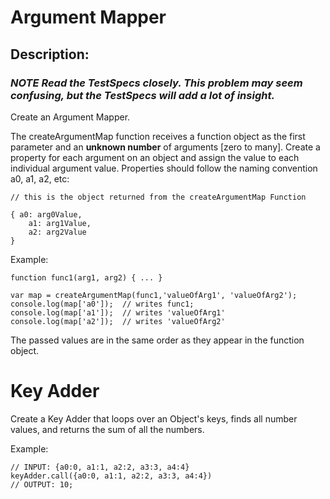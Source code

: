 # Argument Mapper

## Description: 

### *NOTE Read the TestSpecs closely.  This problem may seem confusing, but the TestSpecs will add a lot of insight.*

Create an Argument Mapper.

The createArgumentMap function receives a function object as the first parameter and an **unknown number** of arguments [zero to many]. Create a property for each argument on an object and assign the value to each individual argument value. Properties should follow the naming convention a0, a1, a2, etc:

```
// this is the object returned from the createArgumentMap Function

{ a0: arg0Value,
	a1: arg1Value,
	a2: arg2Value
}

```

Example:

```
function func1(arg1, arg2) { ... }

var map = createArgumentMap(func1,'valueOfArg1', 'valueOfArg2');
console.log(map['a0']);  // writes func1;
console.log(map['a1']);  // writes 'valueOfArg1'
console.log(map['a2']);  // writes 'valueOfArg2'

```

The passed values are in the same order as they appear in the function object.

# Key Adder

Create a Key Adder that loops over an Object's keys, finds all number values, and returns 
the sum of all the numbers.

Example:

```
// INPUT: {a0:0, a1:1, a2:2, a3:3, a4:4}
keyAdder.call({a0:0, a1:1, a2:2, a3:3, a4:4})
// OUTPUT: 10;
